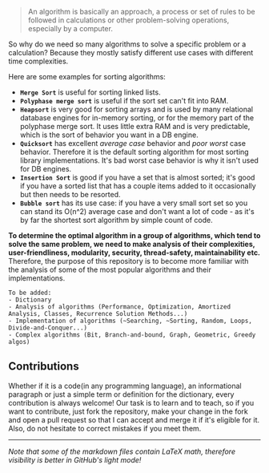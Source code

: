 > An algorithm is basically an approach, a process or set of rules to be followed in calculations or other problem-solving operations, especially by a computer.

So why do we need so many algorithms to solve a specific problem or a calculation? Because they mostly satisfy different use cases with different time complexities.

Here are some examples for sorting algorithms:
- **`Merge Sort`** is useful for sorting linked lists.
- **`Polyphase merge sort`** is useful if the sort set can't fit into RAM.
- **`Heapsort`** is very good for sorting arrays and is used by many relational database engines for in-memory sorting, or for the memory part of the polyphase merge sort. It uses little extra RAM and is very predictable, which is the sort of behavior you want in a DB engine.
- **`Quicksort`** has excellent _average case_ behavior and _poor worst_ case behavior. Therefore it is the default sorting algorithm for most sorting library implementations. It's bad worst case behavior is why it isn't used for DB engines.
- **`Insertion Sort`** is good if you have a set that is almost sorted; it's good if you have a sorted list that has a couple items added to it occasionally but then needs to be resorted.
- **`Bubble sort`** has its use case: if you have a very small sort set so you can stand its O(n^2) average case and don't want a lot of code - as it's by far the shortest sort algorithm by simple count of code.

**To determine the optimal algorithm in a group of algorithms, which tend to solve the same problem, we need to make analysis of their complexities, user-friendliness, modularity, security, thread-safety, maintainability etc.** Therefore, the purpose of this repository is to become more familiar with the analysis of some of the most popular algorithms and their implementations.


    To be added:
    - Dictionary
    - Analysis of algorithms (Performance, Optimization, Amortized Analysis, Classes, Recurrence Solution Methods...)
    - Implementation of algorithms (~Searching, ~Sorting, Random, Loops, Divide-and-Conquer...)
    - Complex algorithms (Bit, Branch-and-bound, Graph, Geometric, Greedy algos)


**Contributions**
--------------
Whether if it is a code(in any programming language), an informational paragraph or just a simple term or definition for the dictionary, every contribution is always welcome! Our task is to learn and to teach, so if you want to contribute, just fork the repository, make your change in the fork and open a pull request so that I can accept and merge it if it's eligible for it. Also, do not hesitate to correct mistakes if you meet them.

---

*Note that some of the markdown files contain LaTeX math, therefore visibility is better in GitHub's light mode!*
